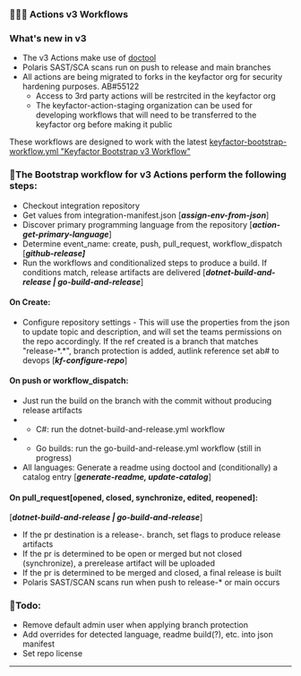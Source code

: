 ### 👨🏿‍🚀 Actions v3 Workflows 

### What's new in v3
* The v3 Actions make use of [doctool](https://github.com/Keyfactor/doctool)
* Polaris SAST/SCA scans run on push to release and main branches
* All actions are being migrated to forks in the keyfactor org for security hardening purposes. AB#55122
  * Access to 3rd party actions will be restrcited in the keyfactor org
  * The keyfactor-action-staging organization can be used for developing workflows that will need to be transferred to the keyfactor org before making it public

These workflows are designed to work with the latest [keyfactor-bootstrap-workflow.yml "Keyfactor Bootstrap v3 Workflow"](https://github.com/Keyfactor/.github/blob/main/workflow-templates/keyfactor-bootstrap-workflow-v3.yml)

### 🚀The Bootstrap workflow for v3 Actions perform the following steps: 

* Checkout integration repository
* Get values from integration-manifest.json [***assign-env-from-json***]
* Discover primary programming language from the repository [***action-get-primary-language***]
* Determine event_name: create, push, pull_request, workflow_dispatch [***github-release]***
* Run the workflows and conditionalized steps to produce a build. If conditions match, release artifacts are delivered [***dotnet-build-and-release | go-build-and-release***]

#### On Create:
* Configure repository settings - This will use the properties from the json to update topic and description, and will set the teams permissions on the repo accordingly. If the ref created is a branch that matches "release-\*.\*", branch protection is added, autlink reference set ab# to devops [***kf-configure-repo***]

#### On push or workflow_dispatch:
* Just run the build on the branch with the commit without producing release artifacts
* * C#: run the dotnet-build-and-release.yml workflow
* * Go builds: run the go-build-and-release.yml workflow (still in progress)
* All languages: Generate a readme using doctool and (conditionally) a catalog entry [***generate-readme, update-catalog***]

#### On pull_request[opened, closed, synchronize, edited, reopened]:
[***dotnet-build-and-release | go-build-and-release***]
* If the pr destination is a release-*.* branch, set flags to produce release artifacts 
* If the pr is determined to be open or merged but not closed (synchronize), a prerelease artifact will be uploaded
* If the pr is determined to be merged and closed, a final release is built
*  Polaris SAST/SCAN scans run when push to release-* or main occurs






### 📝Todo: 
* Remove default admin user when applying branch protection
* Add overrides for detected language, readme build(?), etc. into json manifest
* Set repo license

---
